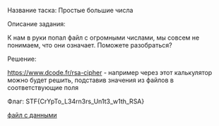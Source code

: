 
Название таска: Простые большие числа

Описание задания:

К нам в руки попал файл с огромными числами, мы совсем не понимаем, что они означает. Поможете разобраться? 


Решение:

https://www.dcode.fr/rsa-cipher - например через этот калькулятор можно будет решить, подставив значения из файлов в соответствующие поля

Флаг: STF{CrYpTo_L34rn3rs_Un1t3_w1th_RSA}

[файл с данными](./numbers.txt)
